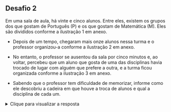 ## Desafio 2

Em uma sala de aula, há vinte e cinco alunos.
Entre eles, existem os grupos dos que gostam de Português (P) e os que gostam de Matemática (M).
Eles são divididos conforme a ilustração 1 em anexo.

- Depois de um tempo, chegaram mais onze alunos nessa turma e o professor organizou-a conforme a ilustração 2 em anexo.

- No entanto, o professor se ausentou da sala por cinco minutos e, ao voltar, percebeu que um aluno que gosta de uma das disciplinas havia trocado de lugar com alguém que prefere a outra, e a turma ficou organizada conforme a ilustração 3 em anexo.

- Sabendo que o professor tem dificuldade de memorizar, informe como ele descobriu a cadeira em que houve a troca de alunos e qual a disciplina de cada um.

<details> 
  <summary>Clique para visualizar a resposta</summary>

### Resposta

Na sala com 25 alunos tínhamos 14 alunos que preferem M e 11 alunos que gostam de P.
Observando a sala como uma matriz, no primeiro instante temos uma matriz 5x5. Nesse modelo de 25 alunos, a sala estava organizada com o padrão de 3 alunos que preferem uma disciplina para 2 que gostam mais da outra, tanto em linha como em coluna, com exceção da terceira linha e terceira coluna.

Ao chegar os demais alunos, sendo 7 que gostam de P e 4 que preferem M, a organização da sala foi acrescido uma coluna e uma linha, sendo agora uma matriz 6x6.

Nesse modelo 2 ficou um total de 36 alunos, sendo 18 que prefere M e 18 que gostam de P, e a distribuição pode ficar padronizada em 3 para 2, tanto em coluna quanto em linha.

Ao sair da sala e depois retornar ele pode perceber que houve mudança nas posições S43 e S55 (onde S representa a matriz Sala, e o primeiro nº é referente a linha e o segundo representa o nº da coluna), porque observando as linhas 1, 2, 3 e 6 manteve o padrão de 3 para 2, e verificando as colunas 1, 2, 4 e 6 também o padrão 3 para 2 se manteve. Somente nas linhas 4 e 5 e colunas 3 e 5 que não estavam seguindo o padrão. Sendo assim possível determinar as posições dos dois alunos que mudaram de lugar sendo eles S43 (que prefere P)  mudou de lugar com S55 (que gosta de M).
